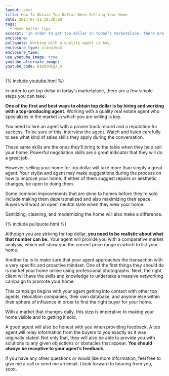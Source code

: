 ```yaml
---
layout: post
title: How To Obtain Top Dollar When Selling Your Home
date: 2017-07-21 10:20:00
tags:
  - Home Seller Tips
excerpt: 'In order to get top dollar in today’s marketplace, there are a few simple steps you can take.'
enclosure:
pullquote: Working with a quality agent is key.
enclosure_type: video/mp4
enclosure_time:
use_youtube_image: true
youtube_alternate_image:
youtube_code: B10etNEgJ_8
---
```



{% include youtube.html %}

In order to get top dollar in today’s marketplace, there are a few simple steps you can take.

**One of the first and best ways to obtain top dollar is by hiring and working with a top-producing agent.** Working with a quality real estate agent who specializes in the market in which you are selling is key.

You need to hire an agent with a proven track record and a reputation for success. To be sure of this, interview the agent. Watch and listen carefully to see what kind of sales skills they apply during the conversation.

These same skills are the ones they’ll bring to the table when they help sell your home. Powerful negotiation skills are a great indicator that they will do a great job.

However, selling your home for top dollar will take more than simply a great agent. Your stylist and agent may make suggestions during the process on how to improve your home. If either of them suggest repairs or aesthetic changes, be open to doing them.

Some common improvements that are done to homes before they’re sold include making them depersonalized and also maximizing their space. Buyers will want an open, neutral slate when they view your home.

Sanitizing, cleaning, and modernizing the home will also make a difference.

{% include pullquote.html %}

Although you are striving for top dollar, **you need to be realistic about what that number can be.** Your agent will provide you with a comparative market analysis, which will show you the correct price range in which to list your home.

Another tip is to make sure that your agent approaches the transaction with a very specific and proactive mindset. One of the first things they should do is market your home online using professional photographs. Next, the right client will have the skills and knowledge to undertake a massive networking campaign to promote your home.

This campaign begins with your agent getting into contact with other top agents, relocation companies, their own database, and anyone else within their sphere of influence in order to find the right buyer for your home.

With a market that changes daily, this step is imperative to making your home visible and to getting it sold.

A good agent will also be honest with you when providing feedback. A top agent will relay information from the buyers to you exactly as it was originally stated. Not only that, they will also be able to provide you with solutions to any given objections or obstacles that appear. **You should always be receptive to your agent’s feedback.**

If you have any other questions or would like more information, feel free to give me a call or send me an email. I look forward to hearing from you, soon.